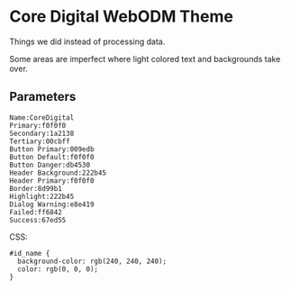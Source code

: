 # Core Digital WebODM Theme

Things we did instead of processing data. 

Some areas are imperfect where light colored text and backgrounds take over.

## Parameters
```
Name:CoreDigital
Primary:f0f0f0
Secondary:1a2138
Tertiary:00cbff
Button Primary:009edb
Button Default:f0f0f0
Button Danger:db4530
Header Background:222b45
Header Primary:f0f0f0
Border:8d99b1
Highlight:222b45
Dialog Warning:e8e419
Failed:ff6842
Success:67ed55
```

CSS:
```
#id_name {
  background-color: rgb(240, 240, 240);
  color: rgb(0, 0, 0);
}
```
